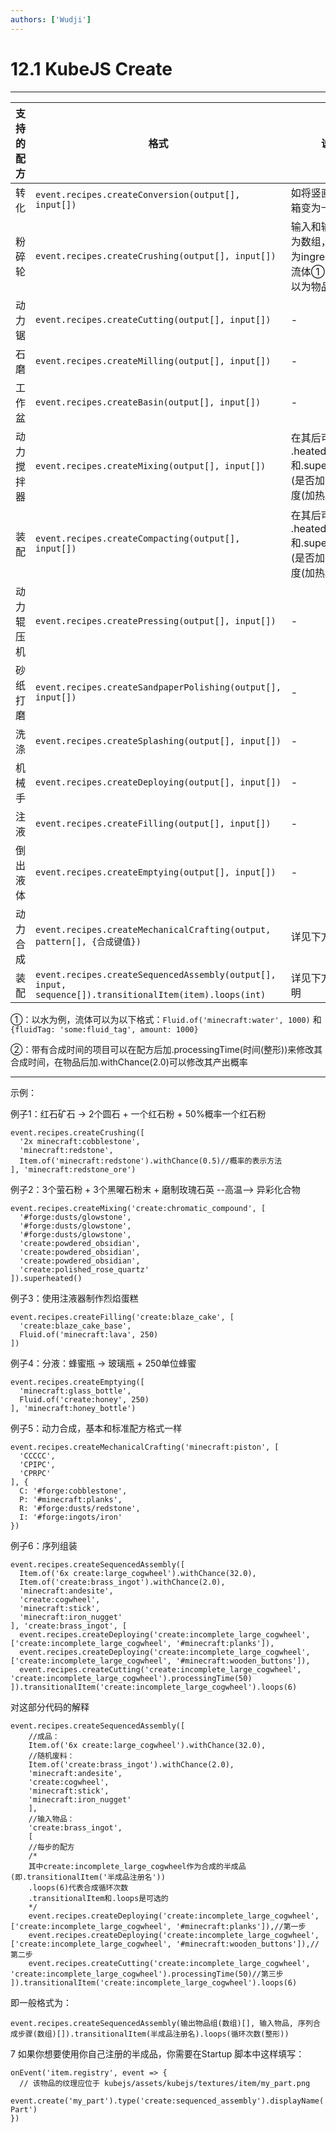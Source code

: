 ```yaml
---
authors: ['Wudji']
---
```


# 12.1 KubeJS Create

***

| 支持的配方 | 格式                                                                                                     | 说明                                                |
| ----- | ------------------------------------------------------------------------------------------------------ | ------------------------------------------------- |
| 转化    | `event.recipes.createConversion(output[], input[])`                                                    | 如将竖直十字齿轮箱变为十字齿轮箱                                  |
| 粉碎轮   | `event.recipes.createCrushing(output[], input[])`                                                      | 输入和输出不一定为数组，输入可以为ingredients或流体①，输出可以为物品或流体       |
| 动力锯   | `event.recipes.createCutting(output[], input[])`                                                       | -                                                 |
| 石磨    | `event.recipes.createMilling(output[], input[])`                                                       | -                                                 |
| 工作盆   | `event.recipes.createBasin(output[], input[])`                                                         | -                                                 |
| 动力搅拌器 | `event.recipes.createMixing(output[], input[])`                                                        | 在其后可加 .heated() 和.superheated() (是否加热及其程度(加热和高温)) |
| 装配    | `event.recipes.createCompacting(output[], input[])`                                                    | 在其后可加 .heated() 和.superheated() (是否加热及其程度(加热和高温)) |
| 动力辊压机 | `event.recipes.createPressing(output[], input[])`                                                      | -                                                 |
| 砂纸打磨  | `event.recipes.createSandpaperPolishing(output[], input[])`                                            | -                                                 |
| 洗涤    | `event.recipes.createSplashing(output[], input[])`                                                     | -                                                 |
| 机械手   | `event.recipes.createDeploying(output[], input[])`                                                     | -                                                 |
| 注液    | `event.recipes.createFilling(output[], input[])`                                                       | -                                                 |
| 倒出液体  | `event.recipes.createEmptying(output[], input[])`                                                      | -                                                 |
| 动力合成  | `event.recipes.createMechanicalCrafting(output, pattern[], {合成键值})`                                    | 详见下方示例                                            |
| 装配    | `event.recipes.createSequencedAssembly(output[], input, sequence[]).transitionalItem(item).loops(int)` | 详见下方示例及说明                                         |

①：以水为例，流体可以为以下格式：`Fluid.of('minecraft:water', 1000)` 和 `{fluidTag: 'some:fluid_tag', amount: 1000}`

②：带有合成时间的项目可以在配方后加.processingTime(时间(整形))来修改其合成时间，在物品后加.withChance(2.0)可以修改其产出概率

***

示例：

例子1：红石矿石 -> 2个圆石 + 一个红石粉 + 50%概率一个红石粉

```
event.recipes.createCrushing([
  '2x minecraft:cobblestone',
  'minecraft:redstone',
  Item.of('minecraft:redstone').withChance(0.5)//概率的表示方法
], 'minecraft:redstone_ore')
```

例子2：3个萤石粉 + 3个黑曜石粉末 + 磨制玫瑰石英 --高温--> 异彩化合物

```
event.recipes.createMixing('create:chromatic_compound', [
  '#forge:dusts/glowstone',
  '#forge:dusts/glowstone',
  '#forge:dusts/glowstone',
  'create:powdered_obsidian',
  'create:powdered_obsidian',
  'create:powdered_obsidian',
  'create:polished_rose_quartz'
]).superheated()
```

例子3：使用注液器制作烈焰蛋糕

```
event.recipes.createFilling('create:blaze_cake', [
  'create:blaze_cake_base',
  Fluid.of('minecraft:lava', 250)
])
```

例子4：分液：蜂蜜瓶 -> 玻璃瓶 + 250单位蜂蜜

```
event.recipes.createEmptying([
  'minecraft:glass_bottle',
  Fluid.of('create:honey', 250)
], 'minecraft:honey_bottle')
```

例子5：动力合成，基本和标准配方格式一样

```
event.recipes.createMechanicalCrafting('minecraft:piston', [
  'CCCCC',
  'CPIPC',
  'CPRPC'
], {
  C: '#forge:cobblestone',
  P: '#minecraft:planks',
  R: '#forge:dusts/redstone',
  I: '#forge:ingots/iron'
})
```

例子6：序列组装

```
event.recipes.createSequencedAssembly([
  Item.of('6x create:large_cogwheel').withChance(32.0),
  Item.of('create:brass_ingot').withChance(2.0),
  'minecraft:andesite',
  'create:cogwheel',
  'minecraft:stick',
  'minecraft:iron_nugget'
], 'create:brass_ingot', [
  event.recipes.createDeploying('create:incomplete_large_cogwheel', ['create:incomplete_large_cogwheel', '#minecraft:planks']),
  event.recipes.createDeploying('create:incomplete_large_cogwheel', ['create:incomplete_large_cogwheel', '#minecraft:wooden_buttons']),
  event.recipes.createCutting('create:incomplete_large_cogwheel', 'create:incomplete_large_cogwheel').processingTime(50)
]).transitionalItem('create:incomplete_large_cogwheel').loops(6)
```

对这部分代码的解释

```
event.recipes.createSequencedAssembly([
 	//成品：
 	Item.of('6x create:large_cogwheel').withChance(32.0),
 	//随机废料：
 	Item.of('create:brass_ingot').withChance(2.0),
 	'minecraft:andesite',
 	'create:cogwheel',
 	'minecraft:stick',
 	'minecraft:iron_nugget'
	], 
	//输入物品：
	'create:brass_ingot', 
	[
	//每步的配方
	/*
	其中create:incomplete_large_cogwheel作为合成的半成品(即.transitionalItem('半成品注册名'))
	.loops(6)代表合成循环次数
	.transitionalItem和.loops是可选的
	*/
  	event.recipes.createDeploying('create:incomplete_large_cogwheel', ['create:incomplete_large_cogwheel', '#minecraft:planks']),//第一步
 	event.recipes.createDeploying('create:incomplete_large_cogwheel', ['create:incomplete_large_cogwheel', '#minecraft:wooden_buttons']),//第二步
 	event.recipes.createCutting('create:incomplete_large_cogwheel', 'create:incomplete_large_cogwheel').processingTime(50)//第三步
]).transitionalItem('create:incomplete_large_cogwheel').loops(6)
```

即一般格式为：

`event.recipes.createSequencedAssembly(输出物品组(数组)[], 输入物品, 序列合成步骤(数组)[]).transitionalItem(半成品注册名).loops(循环次数(整形))`

7 如果你想要使用你自己注册的半成品，你需要在Startup 脚本中这样填写：

```
onEvent('item.registry', event => {
  // 该物品的纹理应位于 kubejs/assets/kubejs/textures/item/my_part.png
  event.create('my_part').type('create:sequenced_assembly').displayName('My Part')
})
```
